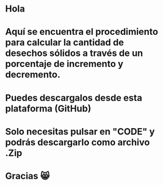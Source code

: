 # Hola
# Aquí se encuentra el procedimiento para calcular la cantidad de desechos sólidos a través de un porcentaje de incremento y decremento.
# Puedes descargalos desde esta plataforma (GitHub)
# Solo necesitas pulsar en "CODE" y podrás descargarlo como archivo .Zip
# Gracias 😸
